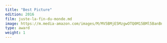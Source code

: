 ```yaml
---
title: "Best Picture"
edition: 2016
film: juste-la-fin-du-monde.md
image: https://m.media-amazon.com/images/M/MV5BMjE5MzgwOTQ0M15BMl5BanBnXkFtZTgwNTEzNjM2OTE@._V1_FMjpg_UX1024_.jpg
type: award
weight: 1
---
```

